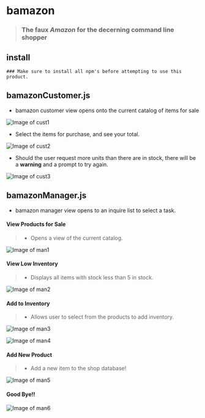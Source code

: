 # bamazon 
>### The faux *Amazon* for the decerning command line shopper

## install
```
### Make sure to install all npm's before attempting to use this product.
```

## bamazonCustomer.js
* bamazon customer view opens onto the current catalog of items for sale

![Image of cust1](https://github.com/asimeoli/bamazon/blob/master/screen%20shots/cust1.PNG)

* Select the items for purchase, and see your total. 

![Image of cust2](https://github.com/asimeoli/bamazon/blob/master/screen%20shots/cust2.PNG)

* Should the user request more units than there are in stock, there will be a **warning** and a prompt to try again. 

![Image of cust3](https://github.com/asimeoli/bamazon/blob/master/screen%20shots/cust3.PNG)


## bamazonManager.js
* bamazon manager view opens to an inquire list to select a task. 

#### View Products for Sale
>* Opens a view of the current catalog. 

![Image of man1](https://github.com/asimeoli/bamazon/blob/master/screen%20shots/man1.PNG)

#### View Low Inventory
>* Displays all items with stock less than 5 in stock. 

![Image of man2](https://github.com/asimeoli/bamazon/blob/master/screen%20shots/man2.PNG)

#### Add to Inventory
>* Allows user to select from the products to add inventory. 

![Image of man3](https://github.com/asimeoli/bamazon/blob/master/screen%20shots/man3.PNG)

![Image of man4](https://github.com/asimeoli/bamazon/blob/master/screen%20shots/man4.PNG)

#### Add New Product
>* Add a new item to the shop database!

![Image of man5](https://github.com/asimeoli/bamazon/blob/master/screen%20shots/man5.PNG)

#### Good Bye!!

![Image of man6](https://github.com/asimeoli/bamazon/blob/master/screen%20shots/man6.PNG)

